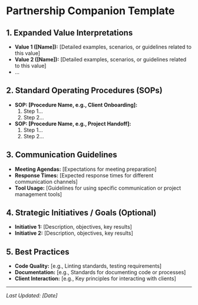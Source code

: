 <!-- 
**WARNING:** This is a template file. Copy it to your runtime documents directory 
(configured via DOCUMENTS_DIR environment variable, defaults to 'documents/') 
and populate it with your actual partnership details. 
DO NOT commit sensitive information from your populated version to version control.
-->

# Partnership Companion Template

<!-- 
This document serves as a supplement to the main Partnership Agreement. 
It can contain more detailed guidelines, operational procedures, best practices, 
or evolving strategies that support the core agreement. The ValueSoulAgent 
might reference this for more nuanced context.
-->

## 1. Expanded Value Interpretations

<!-- Provide more detailed examples or interpretations of the Core Values outlined in the main agreement. -->
*   **Value 1 ([Name]):** [Detailed examples, scenarios, or guidelines related to this value]
*   **Value 2 ([Name]):** [Detailed examples, scenarios, or guidelines related to this value]
*   ...

## 2. Standard Operating Procedures (SOPs)

<!-- Document specific, step-by-step procedures for common tasks or workflows. -->
*   **SOP: [Procedure Name, e.g., Client Onboarding]:**
    1.  Step 1...
    2.  Step 2...
*   **SOP: [Procedure Name, e.g., Project Handoff]:**
    1.  Step 1...
    2.  Step 2...

## 3. Communication Guidelines

<!-- Elaborate on the communication protocols mentioned in the main agreement. -->
*   **Meeting Agendas:** [Expectations for meeting preparation]
*   **Response Times:** [Expected response times for different communication channels]
*   **Tool Usage:** [Guidelines for using specific communication or project management tools]

## 4. Strategic Initiatives / Goals (Optional)

<!-- Detail current or upcoming strategic goals or initiatives that the partnership is focusing on. -->
*   **Initiative 1:** [Description, objectives, key results]
*   **Initiative 2:** [Description, objectives, key results]

## 5. Best Practices

<!-- Capture agreed-upon best practices for various aspects of the work. -->
*   **Code Quality:** [e.g., Linting standards, testing requirements]
*   **Documentation:** [e.g., Standards for documenting code or processes]
*   **Client Interaction:** [e.g., Key principles for interacting with clients]

---
*Last Updated: [Date]*

